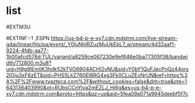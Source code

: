 # list
#EXTM3U

#EXTINF:-1 ,ESPN
https://us-b4-p-e-xy7.cdn.mdstrm.com/live-stream-gdai/linear/hls/pa/event/_Y0luNhIRZuzMuUkEbL7_w/stream/4d32aaf1-9224-4fdb-aa77-1b00afcd578d:TUL/variant/a8259ce067230e9ef646e0ba77305f38/bandwidth/712800.m3u8?uid=H8g9lEmliK3hdk52kTVO6904ACHl2vNU&sid=Y0bY1QuFJecPnQz44ors2IOju3xF6zET&pid=PHS5LkZ760EI8RG4xg3Fk0CLuZExNrUN&ref=https%3A%2F%2Fwww.tvazteca.com%2F&without_cookies=false&dnt=true&ote=1643136403990&ot=RUbsCCnYiva2mEZLJ_Hj6g&es=us-b4-p-e-xy7.cdn.mdstrm.com&proto=https&pz=us&aid=5fea09a071a9945deebf5f7c
